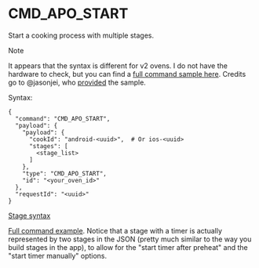 # CMD_APO_START


Start a cooking process with multiple stages.

> [!NOTE]
> It appears that the syntax is different for v2 ovens. I do not have the hardware to check, but you can find a [full command sample here](../examples/CMD_APO_START_v2.json). Credits go to @jasonjei, who [provided](#4) the sample.

Syntax:
```
{
  "command": "CMD_APO_START",
  "payload": {
    "payload": {
      "cookId": "android-<uuid>",  # Or ios-<uuid>
      "stages": [
        <stage_list>
      ]
    },
    "type": "CMD_APO_START",
    "id": "<your_oven_id>"
  },
  "requestId": "<uuid>"
}  
```

[Stage syntax](./stage.md)

[Full command example](../examples/CMD_APO_START.json). Notice that a stage with a timer is actually represented by two stages in the JSON (pretty much similar to the way you build stages in the app), to allow for the "start timer after preheat" and the "start timer manually" options.